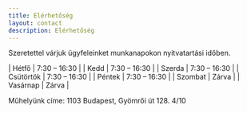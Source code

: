 ```yaml
---
title: Elérhetőség
layout: contact
description: Elérhetőség
---
```


Szeretettel várjuk ügyfeleinket munkanapokon nyitvatartási időben.

| Hétfő     | 7:30 – 16:30 |
| Kedd      | 7:30 – 16:30 |
| Szerda    | 7:30 – 16:30 |
| Csütörtök | 7:30 – 16:30 |
| Péntek    | 7:30 – 16:30 |
| Szombat   | Zárva        |
| Vasárnap  | Zárva        |

Műhelyünk címe:
1103 Budapest, Gyömrői út 128. 4/10

